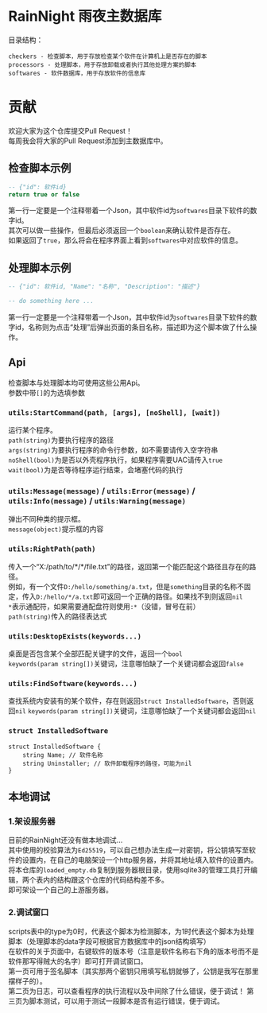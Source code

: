 # RainNight 雨夜主数据库
目录结构：
```
checkers - 检查脚本，用于存放检查某个软件在计算机上是否存在的脚本
processors - 处理脚本，用于存放卸载或者执行其他处理方案的脚本
softwares - 软件数据库，用于存放软件的信息库
```

# 贡献
欢迎大家为这个仓库提交Pull Request！    
每周我会将大家的Pull Request添加到主数据库中。

## 检查脚本示例
``` lua
-- {"id": 软件id}
return true or false
```
第一行一定要是一个注释带着一个Json，其中软件id为`softwares`目录下软件的数字id。     
其次可以做一些操作，但最后必须返回一个`boolean`来确认软件是否存在。     
如果返回了`true`，那么将会在程序界面上看到`softwares`中对应软件的信息。

## 处理脚本示例
``` lua
-- {"id": 软件id, "Name": "名称", "Description": "描述"}

-- do something here ...
```
第一行一定要是一个注释带着一个Json，其中软件id为`softwares`目录下软件的数字id，名称则为点击“处理”后弹出页面的条目名称，描述即为这个脚本做了什么操作。     

## Api
检查脚本与处理脚本均可使用这些公用Api。     
参数中带`[]`的为选填参数

### `utils:StartCommand(path, [args], [noShell], [wait])`
运行某个程序。    
`path(string)`为要执行程序的路径     
`args(string)`为要执行程序的命令行参数，如不需要请传入空字符串     
`noShell(bool)`为是否以外壳程序执行，如果程序需要UAC请传入`true`     
`wait(bool)`为是否等待程序运行结束，会堵塞代码的执行

### `utils:Message(message)` / `utils:Error(message)` / `utils:Info(message)` / `utils:Warning(message)`
弹出不同种类的提示框。     
`message(object)`提示框的内容


### `utils:RightPath(path)`
传入一个“X:/path/to/\*/*/file.txt”的路径，返回第一个能匹配这个路径且存在的路径。    
例如，有一个文件`D:/hello/something/a.txt`，但是`something`目录的名称不固定，传入`D:/hello/*/a.txt`即可返回一个正确的路径。如果找不到则返回`nil`     
`*`表示通配符，如果需要通配盘符则使用`:*`（没错，冒号在前）     
`path(string)`传入的路径表达式


### `utils:DesktopExists(keywords...)`
桌面是否包含某个全部匹配关键字的文件，返回一个`bool`      
`keywords(param string[])`关键词，注意哪怕缺了一个关键词都会返回`false`

### `utils:FindSoftware(keywords...)`
查找系统内安装有的某个软件，存在则返回`struct InstalledSoftware`，否则返回`nil`
`keywords(param string[])`关键词，注意哪怕缺了一个关键词都会返回`nil`

### `struct InstalledSoftware`
```
struct InstalledSoftware {
    string Name; // 软件名称
    string Uninstaller; // 软件卸载程序的路径，可能为nil
}
```

## 本地调试
### 1.架设服务器
目前的RainNight还没有做本地调试...     
其中使用的校验算法为`Ed25519`，可以自己想办法生成一对密钥，将公钥填写至软件的设置内，在自己的电脑架设一个http服务器，并将其地址填入软件的设置内。     
将本仓库的`loaded_empty.db`复制到服务器根目录，使用sqlite3的管理工具打开编辑，两个表内的结构跟这个仓库的代码结构差不多。     
即可架设一个自己的上游服务器。

### 2.调试窗口
scripts表中的type为0时，代表这个脚本为检测脚本，为1时代表这个脚本为处理脚本（处理脚本的data字段可根据官方数据库中的json结构填写）     
在软件的关于页面中，右键软件的版本号（注意是软件名称右下角的版本号而不是软件那写得贼大的名字）即可打开调试窗口。     
第一页可用于签名脚本（其实那两个密钥只用填写私钥就够了，公钥是我写在那里摆样子的）。     
第二页为日志，可以查看程序的执行流程以及中间除了什么错误，便于调试！
第三页为脚本测试，可以用于测试一段脚本是否有运行错误，便于调试。